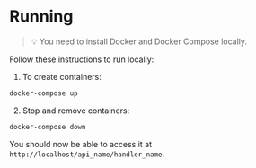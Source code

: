 # Running
> 💡 You need to install Docker and Docker Compose locally.

Follow these instructions to run locally:

1. To create containers:
```bash
docker-compose up
```

2. Stop and remove containers:
```bash
docker-compose down
```
You should now be able to access it at `http://localhost/api_name/handler_name`.